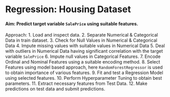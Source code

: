 # Regression: Housing Dataset

#### Aim: Predict target variable ```SalePrice``` using suitable features.

Approach:
	1. Load and inspect data.
	2. Separate Numerical & Categorical Data in train dataset.
	3. Check for Null Values in Numerical & Categorical Data
	4. Impute missing values with suitable values in Numerical Data
	5. Deal with outliers in Numerical Data having significant correlation with the target variable ```SalePrice```
	6. Impute null values in Categorical Features.
	7. Encode Ordinal and Nominal Features using a suitable encoding method.
	8. Select Features using model based approach, here ```RandomForestRegressor``` is used to obtain importance of various features.
	9. Fit and test a Regression Model using selected features.
	10. Perform Hyperparameter Tuning to obtain best parameters.
	11. Extract necessary features from Test Data.
	12. Make predictions on test data and submit predictions.

